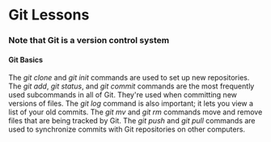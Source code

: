 # Git Lessons

### Note that Git is a version control system 

#### Git Basics
The *git clone* and *git init* commands are used to set up new repositories.
The *git add*, *git status*, and *git commit* commands are the most frequently used subcommands in all of Git. They're used when committing new versions of files.
The *git log* command is also important; it lets you view a list of your old commits.
The *git mv* and *git rm* commands move and remove files that are being tracked by Git. 
The *git push* and *git pull* commands are used to synchronize commits with Git repositories on other computers.
